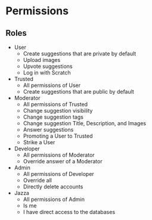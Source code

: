 # Permissions

## Roles

- User
  - Create suggestions that are private by default
  - Upload images
  - Upvote suggestions
  - Log in with Scratch
- Trusted
  - All permissions of User
  - Create suggestions that are public by default
- Moderator
  - All permissions of Trusted
  - Change suggestion visibility
  - Change suggestion tags
  - Change suggestion Title, Description, and Images
  - Answer suggestions
  - Promoting a User to Trusted
  - Strike a User
- Developer
  - All permissions of Moderator
  - Override answer of a Moderator
- Admin
  - All permissions of Developer
  - Override all
  - Directly delete accounts
- Jazza
  - All permissions of Admin
  - Is me
  - I have direct access to the databases
